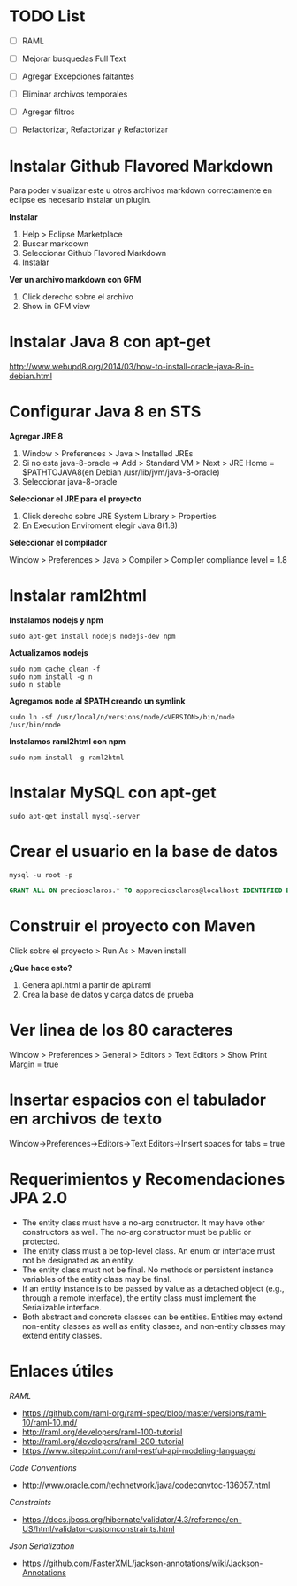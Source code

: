 TODO List
=========


- [ ] RAML
- [ ] Mejorar busquedas Full Text
- [ ] Agregar Excepciones faltantes
- [ ] Eliminar archivos temporales
- [ ] Agregar filtros
- [ ] Refactorizar, Refactorizar y Refactorizar



Instalar Github Flavored Markdown
=================================

Para poder visualizar este u otros archivos markdown correctamente en eclipse
es necesario instalar un plugin.

**Instalar**

1. Help > Eclipse Marketplace
2. Buscar markdown
3. Seleccionar Github Flavored Markdown
4. Instalar

**Ver un archivo markdown con GFM**

1. Click derecho sobre el archivo
2. Show in GFM view


Instalar Java 8 con apt-get
===========================

http://www.webupd8.org/2014/03/how-to-install-oracle-java-8-in-debian.html

Configurar Java 8 en STS
========================

**Agregar JRE 8**

1. Window > Preferences > Java > Installed JREs
2. Si no esta java-8-oracle => Add > Standard VM > Next > JRE Home = $PATHTOJAVA8(en Debian /usr/lib/jvm/java-8-oracle)
3. Seleccionar java-8-oracle

**Seleccionar el JRE para el proyecto**

1. Click derecho sobre JRE System Library > Properties
2. En Execution Enviroment elegir Java 8(1.8)

**Seleccionar el compilador**

Window > Preferences > Java > Compiler > Compiler compliance level = 1.8

Instalar raml2html
==================

**Instalamos nodejs y npm**
```
sudo apt-get install nodejs nodejs-dev npm
```

**Actualizamos nodejs**
```
sudo npm cache clean -f
sudo npm install -g n
sudo n stable
```
**Agregamos node al $PATH creando un symlink**
```
sudo ln -sf /usr/local/n/versions/node/<VERSION>/bin/node  /usr/bin/node
```

**Instalamos raml2html con npm**
```
sudo npm install -g raml2html
```

Instalar MySQL con apt-get
==========================

```
sudo apt-get install mysql-server
```

Crear el usuario en la base de datos
====================================

```
mysql -u root -p
```
```sql
GRANT ALL ON preciosclaros.* TO apppreciosclaros@localhost IDENTIFIED BY 'tjZDOJcRNYkKHPGRxtxC';
```

Construir el proyecto con Maven
===============================

Click sobre el proyecto > Run As > Maven install

**¿Que hace esto?**

1. Genera api.html a partir de api.raml
2. Crea la base de datos y carga datos de prueba



Ver linea de los 80 caracteres
==============================

Window > Preferences > General > Editors > Text Editors > Show Print Margin = true

Insertar espacios con el tabulador en archivos de texto
=======================================================

Window->Preferences->Editors->Text Editors->Insert spaces for tabs = true

Requerimientos y Recomendaciones JPA 2.0
========================================
- The entity class must have a no-arg constructor. It may have other constructors as well. The no-arg constructor must be public or protected.
- The entity class must a be top-level class. An enum or interface must not be designated as an entity.
- The entity class must not be final. No methods or persistent instance variables of the entity class may be final.
- If an entity instance is to be passed by value as a detached object (e.g., through a remote interface), the entity class must implement the Serializable interface.
- Both abstract and concrete classes can be entities. Entities may extend non-entity classes as well as entity classes, and non-entity classes may extend entity classes.


Enlaces útiles
================

*RAML*
- https://github.com/raml-org/raml-spec/blob/master/versions/raml-10/raml-10.md/
- http://raml.org/developers/raml-100-tutorial
- http://raml.org/developers/raml-200-tutorial
- https://www.sitepoint.com/raml-restful-api-modeling-language/


*Code Conventions*
- http://www.oracle.com/technetwork/java/codeconvtoc-136057.html

*Constraints*
- https://docs.jboss.org/hibernate/validator/4.3/reference/en-US/html/validator-customconstraints.html

*Json Serialization*
- https://github.com/FasterXML/jackson-annotations/wiki/Jackson-Annotations
